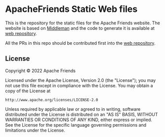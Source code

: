 # ApacheFriends Static Web files

This is the repository for the static files for the Apache Friends website. The website is based on [Middleman](https://middlemanapp.com/) and the code to generate it is available at [web repository](https://github.com/ApacheFriends/web).

All the PRs in this repo should be contributed first into the [web repository](https://github.com/ApacheFriends/web).

## License

Copyright &copy; 2022 Apache Friends

Licensed under the Apache License, Version 2.0 (the "License");
you may not use this file except in compliance with the License.
You may obtain a copy of the License at

    http://www.apache.org/licenses/LICENSE-2.0

Unless required by applicable law or agreed to in writing, software
distributed under the License is distributed on an "AS IS" BASIS,
WITHOUT WARRANTIES OR CONDITIONS OF ANY KIND, either express or implied.
See the License for the specific language governing permissions and
limitations under the License.